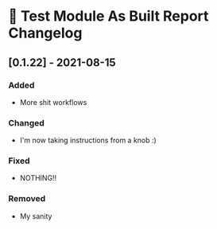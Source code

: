 # :arrows_counterclockwise: Test Module As Built Report Changelog

## [0.1.22] - 2021-08-15

### Added
* More shit workflows

### Changed
* I'm now taking instructions from a knob :)

### Fixed
* NOTHING!!
### Removed
* My sanity


